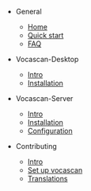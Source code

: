 <!-- markdownlint-disable MD041 -->

- General

  - [Home](home.md)
  - [Quick start](general/quickstart.md)
  - [FAQ](general/faq.md)

- Vocascan-Desktop

  - [Intro](vocascan-desktop/intro.md)
  - [Installation](vocascan-desktop/installation.md)

- Vocascan-Server

  - [Intro](vocascan-server/intro.md)
  - [Installation](vocascan-server/installation.md)
  - [Configuration](vocascan-server/configuration.md)

- Contributing

  - [Intro](contributing/intro.md)
  - [Set up vocascan](contributing/set-up-vocascan.md)
  - [Translations](contributing/translations.md)
